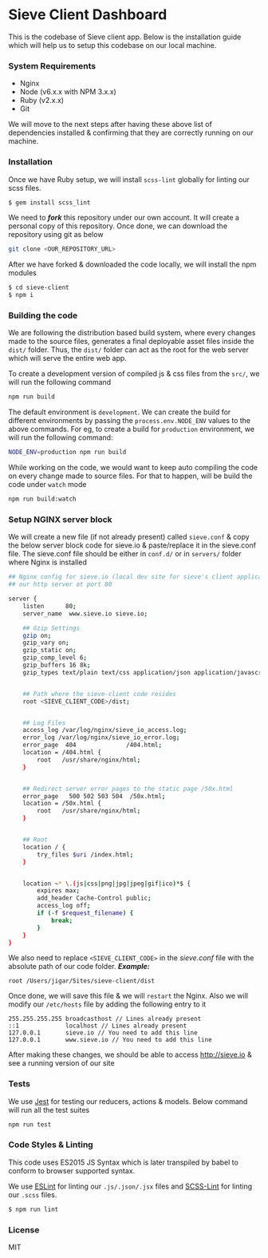 # Sieve Client Dashboard

This is the codebase of Sieve client app. Below is the installation guide which will help us to setup this codebase on our local machine.


### System Requirements
- Nginx
- Node (v6.x.x with NPM 3.x.x)
- Ruby (v2.x.x)
- Git

We will move to the next steps after having these above list of dependencies installed & confirming that they are correctly running on our machine.


### Installation
Once we have Ruby setup, we will install `scss-lint` globally for linting our scss files.

```sh
$ gem install scss_lint
```

We need to ***fork*** this repository under our own account. It will create a personal copy of this repository. Once done, we can download the repository using git as below
```sh
git clone <OUR_REPOSITORY_URL>
```

After we have forked & downloaded the code locally, we will install the npm modules
```sh
$ cd sieve-client
$ npm i
```
### Building the code
We are following the distribution based build system, where every changes made to the source files, generates a final deployable asset files inside the `dist/` folder. Thus, the `dist/` folder can act as the root for the web server which will serve the entire web app.

To create a development version of compiled js & css files from the `src/`, we will run the following command
```sh
npm run build
```

The default environment is `development`. We can create the build for different environments by passing the `process.env.NODE_ENV` values to the above commands. For eg, to create a build for `production` environment, we will run the following command:
```sh
NODE_ENV=production npm run build
```

While working on the code, we would want to keep auto compiling the code on every change made to source files. For that to happen, will be build the code under `watch` mode
```sh
npm run build:watch
```

### Setup NGINX server block
We will create a new file (if not already present) called `sieve.conf` & copy the below server block code for sieve.io & paste/replace it in the sieve.conf file. The sieve.conf file should be either in `conf.d/` or in `servers/` folder where Nginx is installed

```sh
## Nginx config for sieve.io (local dev site for sieve's client application)
## our http server at port 80

server {
    listen      80;
    server_name  www.sieve.io sieve.io;

    ## Gzip Settings
    gzip on;
    gzip_vary on;
    gzip_static on;
    gzip_comp_level 6;
    gzip_buffers 16 8k;
    gzip_types text/plain text/css application/json application/javascript application/x-javascript text/javascript;


    ## Path where the sieve-client code resides
    root <SIEVE_CLIENT_CODE>/dist;


    ## Log Files
    access_log /var/log/nginx/sieve_io_access.log;
    error_log /var/log/nginx/sieve_io_error.log;
    error_page  404              /404.html;
    location = /404.html {
        root   /usr/share/nginx/html;
    }


    ## Redirect server error pages to the static page /50x.html
    error_page   500 502 503 504  /50x.html;
    location = /50x.html {
        root   /usr/share/nginx/html;
    }


    ## Root
    location / {
        try_files $uri /index.html;
    }


    location ~* \.(js|css|png|jpg|jpeg|gif|ico)*$ {
        expires max;
        add_header Cache-Control public;
        access_log off;
        if (-f $request_filename) {
            break;
        }
    }
}
```
We also need to replace `<SIEVE_CLIENT_CODE>` in the _sieve.conf_ file with the absolute path of our code folder.
***Example:***
```
root /Users/jigar/Sites/sieve-client/dist
```
Once done, we will save this file & we will `restart` the Nginx. Also we will modify our `/etc/hosts` file by adding the following entry to it
```
255.255.255.255 broadcasthost // Lines already present
::1             localhost // Lines already present
127.0.0.1       sieve.io // You need to add this line
127.0.0.1       www.sieve.io // You need to add this line
```

After making these changes, we should be able to access <http://sieve.io> & see a running version of our site

### Tests
We use [Jest](https://facebook.github.io/jest "Jest") for testing our reducers, actions & models. Below command will run all the test suites
```sh
npm run test
```

### Code Styles & Linting
This code uses ES2015 JS Syntax which is later transpiled by babel to conform to browser supported syntax.

We use [ESLint](http://eslint.org "ESLint") for linting our `.js/.json/.jsx` files and [SCSS-Lint](https://github.com/brigade/scss-lint "SCSS-Lint") for linting our `.scss` files.
```sh
$ npm run lint
```


### License

MIT

